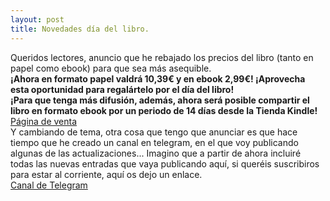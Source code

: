 ```yaml
---
layout: post
title: Novedades día del libro.
---
```



Queridos lectores, anuncio que he rebajado los precios del libro (tanto en papel como ebook) para que sea más asequible.
<br />
<b>¡Ahora en formato papel valdrá 10,39€ y en ebook 2,99€! ¡Aprovecha esta oportunidad para regalártelo por el día del libro!</b>
<br />
<b>¡Para que tenga más difusión, además, ahora será posible compartir el libro en formato ebook por un periodo de 14 días desde la Tienda Kindle!</b>
<br />
[Página de venta](https://www.amazon.es/Aquellos-d%C3%ADas-fuera-del-nido/dp/B098GYT6D3)
<br />
Y cambiando de tema, otra cosa que tengo que anunciar es que hace tiempo que he creado un canal en telegram, en el que voy publicando algunas de las actualizaciones... Imagino que a partir de ahora incluiré todas las nuevas entradas que vaya publicando aquí, si queréis suscribiros para estar al corriente, aquí os dejo un enlace. 
<br />
[Canal de Telegram](https://t.me/aquellosdias)
